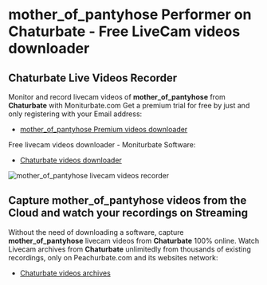 # mother_of_pantyhose Performer on Chaturbate - Free LiveCam videos downloader

## Chaturbate Live Videos Recorder

Monitor and record livecam videos of **mother_of_pantyhose** from **Chaturbate** with Moniturbate.com
Get a premium trial for free by just and only registering with your Email address:
* [mother_of_pantyhose Premium videos downloader](https://moniturbate.com/request-demo-licence-key.html)

Free livecam videos downloader - Moniturbate Software:
* [Chaturbate videos downloader](https://moniturbate.com/moniturbate-download-software.html)

![mother_of_pantyhose livecam videos recorder](https://peachurnet.com/templates/moniturbate-software.png)


## Capture mother_of_pantyhose videos from the Cloud and watch your recordings on Streaming

Without the need of downloading a software, capture **mother_of_pantyhose** livecam videos from **Chaturbate** 100% online.
Watch Livecam archives from **Chaturbate** unlimitedly from thousands of existing recordings, only on Peachurbate.com and its websites network:
* [Chaturbate videos archives](https://peachurnet.com/)